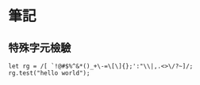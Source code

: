 # 筆記

## 特殊字元檢驗

    let rg = /[ `!@#$%^&*()_+\-=\[\]{};':"\\|,.<>\/?~]/;
    rg.test("hello world");
